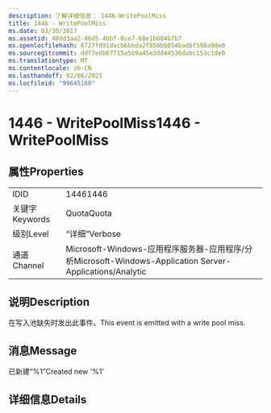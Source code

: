 ```yaml
---
description: 了解详细信息： 1446-WritePoolMiss
title: 1446 - WritePoolMiss
ms.date: 03/30/2017
ms.assetid: 48dd3aa2-46d5-4bbf-8ce7-68e1b684b7b7
ms.openlocfilehash: 6727fd91dacb6bbda2f850bb054badbf598a9de0
ms.sourcegitcommit: ddf7edb67715a5b9a45e3dd44536dabc153c1de0
ms.translationtype: MT
ms.contentlocale: zh-CN
ms.lasthandoff: 02/06/2021
ms.locfileid: "99645160"
---
```

# <a name="1446---writepoolmiss"></a><span data-ttu-id="00353-103">1446 - WritePoolMiss</span><span class="sxs-lookup"><span data-stu-id="00353-103">1446 - WritePoolMiss</span></span>

## <a name="properties"></a><span data-ttu-id="00353-104">属性</span><span class="sxs-lookup"><span data-stu-id="00353-104">Properties</span></span>  
  
|||  
|-|-|  
|<span data-ttu-id="00353-105">ID</span><span class="sxs-lookup"><span data-stu-id="00353-105">ID</span></span>|<span data-ttu-id="00353-106">1446</span><span class="sxs-lookup"><span data-stu-id="00353-106">1446</span></span>|  
|<span data-ttu-id="00353-107">关键字</span><span class="sxs-lookup"><span data-stu-id="00353-107">Keywords</span></span>|<span data-ttu-id="00353-108">Quota</span><span class="sxs-lookup"><span data-stu-id="00353-108">Quota</span></span>|  
|<span data-ttu-id="00353-109">级别</span><span class="sxs-lookup"><span data-stu-id="00353-109">Level</span></span>|<span data-ttu-id="00353-110">“详细”</span><span class="sxs-lookup"><span data-stu-id="00353-110">Verbose</span></span>|  
|<span data-ttu-id="00353-111">通道</span><span class="sxs-lookup"><span data-stu-id="00353-111">Channel</span></span>|<span data-ttu-id="00353-112">Microsoft-Windows-应用程序服务器-应用程序/分析</span><span class="sxs-lookup"><span data-stu-id="00353-112">Microsoft-Windows-Application Server-Applications/Analytic</span></span>|  
  
## <a name="description"></a><span data-ttu-id="00353-113">说明</span><span class="sxs-lookup"><span data-stu-id="00353-113">Description</span></span>  

 <span data-ttu-id="00353-114">在写入池缺失时发出此事件。</span><span class="sxs-lookup"><span data-stu-id="00353-114">This event is emitted with a write pool miss.</span></span>  
  
## <a name="message"></a><span data-ttu-id="00353-115">消息</span><span class="sxs-lookup"><span data-stu-id="00353-115">Message</span></span>  

 <span data-ttu-id="00353-116">已新建“%1”</span><span class="sxs-lookup"><span data-stu-id="00353-116">Created new '%1'</span></span>  
  
## <a name="details"></a><span data-ttu-id="00353-117">详细信息</span><span class="sxs-lookup"><span data-stu-id="00353-117">Details</span></span>
